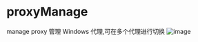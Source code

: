 # proxyManage
manage proxy
管理 Windows 代理,可在多个代理进行切换
![image](https://github.com/liunoah/proxyManage/assets/89234625/2240f882-55d6-4ad2-9111-064f95ee0d6c)
